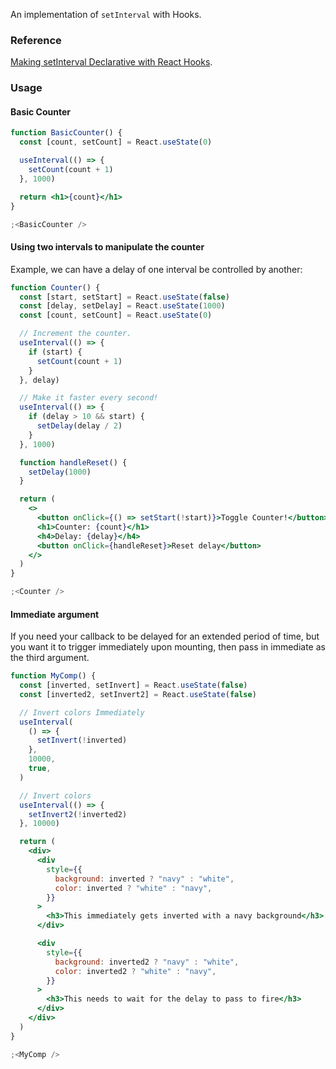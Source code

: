An implementation of `setInterval` with Hooks.

### Reference

[Making setInterval Declarative with React Hooks](https://overreacted.io/making-setinterval-declarative-with-react-hooks/).

### Usage

#### Basic Counter

```jsx
function BasicCounter() {
  const [count, setCount] = React.useState(0)

  useInterval(() => {
    setCount(count + 1)
  }, 1000)

  return <h1>{count}</h1>
}

;<BasicCounter />
```

#### Using two intervals to manipulate the counter

Example, we can have a delay of one interval be controlled by another:

```jsx
function Counter() {
  const [start, setStart] = React.useState(false)
  const [delay, setDelay] = React.useState(1000)
  const [count, setCount] = React.useState(0)

  // Increment the counter.
  useInterval(() => {
    if (start) {
      setCount(count + 1)
    }
  }, delay)

  // Make it faster every second!
  useInterval(() => {
    if (delay > 10 && start) {
      setDelay(delay / 2)
    }
  }, 1000)

  function handleReset() {
    setDelay(1000)
  }

  return (
    <>
      <button onClick={() => setStart(!start)}>Toggle Counter!</button>
      <h1>Counter: {count}</h1>
      <h4>Delay: {delay}</h4>
      <button onClick={handleReset}>Reset delay</button>
    </>
  )
}

;<Counter />
```

#### Immediate argument

If you need your callback to be delayed for an extended period of time, but you want it to trigger immediately upon mounting, then pass in immediate as the third argument.

```jsx
function MyComp() {
  const [inverted, setInvert] = React.useState(false)
  const [inverted2, setInvert2] = React.useState(false)

  // Invert colors Immediately
  useInterval(
    () => {
      setInvert(!inverted)
    },
    10000,
    true,
  )

  // Invert colors
  useInterval(() => {
    setInvert2(!inverted2)
  }, 10000)

  return (
    <div>
      <div
        style={{
          background: inverted ? "navy" : "white",
          color: inverted ? "white" : "navy",
        }}
      >
        <h3>This immediately gets inverted with a navy background</h3>
      </div>

      <div
        style={{
          background: inverted2 ? "navy" : "white",
          color: inverted2 ? "white" : "navy",
        }}
      >
        <h3>This needs to wait for the delay to pass to fire</h3>
      </div>
    </div>
  )
}

;<MyComp />
```
